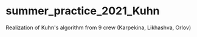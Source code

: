 # summer_practice_2021_Kuhn
Realization of Kuhn's algorithm from 9 crew (Karpekina, Likhashva, Orlov) 
